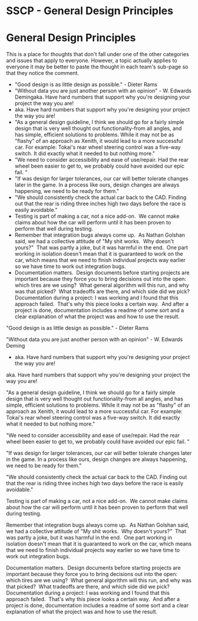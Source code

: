 # SSCP - General Design Principles

# General Design Principles

This is a place for thoughts that don't fall under one of the other categories and issues that apply to everyone. However, a topic actually applies to everyone it may be better to paste the thought in each team's sub-page so that they notice the comment.

* "Good design is as little design as possible." - Dieter Rams
* "Without data you are just another person with an opinion" - W. Edwards Demingaka. Have hard numbers that support why you're designing your project the way you are!
* aka. Have hard numbers that support why you're designing your project the way you are!
* "As a general design guideline, I think we should go for a fairly simple design that is very well thought out functionality-from all angles, and has simple, efficient solutions to problems. While it may not be as "flashy" of an approach as Xenith, it would lead to a more successful car. For example: Tokai's rear wheel steering control was a five-way switch. It did exactly what it needed to but nothing more."
* "We need to consider accessibility and ease of use/repair. Had the rear wheel been easier to get to, we probably could have avoided our epic fail. "
* "If was design for larger tolerances, our car will better tolerate changes later in the game. In a process like ours, design changes are always happening, we need to be ready for them."
* "We should consistently check the actual car back to the CAD. Finding out that the rear is riding three inches high two days before the race is easily avoidable."
* Testing is part of making a car, not a nice add-on.  We cannot make claims about how the car will perform until it has been proven to perform that well during testing.
* Remember that integration bugs always come up.  As Nathan Golshan said, we had a collective attitude of "My shit works.  Why doesn't yours?"  That was partly a joke, but it was harmful in the end.  One part working in isolation doesn't mean that it is guaranteed to work on the car, which means that we need to finish individual projects way earlier so we have time to work out integration bugs.
* Documentation matters.  Design documents before starting projects are important because they force you to bring decisions out into the open: which tires are we using?  What general algorithm will this run, and why was that picked?  What tradeoffs are there, and which side did we pick?  Documentation during a project: I was working and I found that this approach failed.  That's why this piece looks a certain way.  And after a project is done, documentation includes a readme of some sort and a clear explanation of what the project was and how to use the result.

"Good design is as little design as possible." - Dieter Rams

"Without data you are just another person with an opinion" - W. Edwards Deming

* aka. Have hard numbers that support why you're designing your project the way you are!

aka. Have hard numbers that support why you're designing your project the way you are!

"As a general design guideline, I think we should go for a fairly simple design that is very well thought out functionality-from all angles, and has simple, efficient solutions to problems. While it may not be as "flashy" of an approach as Xenith, it would lead to a more successful car. For example: Tokai's rear wheel steering control was a five-way switch. It did exactly what it needed to but nothing more."

"We need to consider accessibility and ease of use/repair. Had the rear wheel been easier to get to, we probably could have avoided our epic fail. "

"If was design for larger tolerances, our car will better tolerate changes later in the game. In a process like ours, design changes are always happening, we need to be ready for them."

"We should consistently check the actual car back to the CAD. Finding out that the rear is riding three inches high two days before the race is easily avoidable."

Testing is part of making a car, not a nice add-on.  We cannot make claims about how the car will perform until it has been proven to perform that well during testing.

Remember that integration bugs always come up.  As Nathan Golshan said, we had a collective attitude of "My shit works.  Why doesn't yours?"  That was partly a joke, but it was harmful in the end.  One part working in isolation doesn't mean that it is guaranteed to work on the car, which means that we need to finish individual projects way earlier so we have time to work out integration bugs.

Documentation matters.  Design documents before starting projects are important because they force you to bring decisions out into the open: which tires are we using?  What general algorithm will this run, and why was that picked?  What tradeoffs are there, and which side did we pick?  Documentation during a project: I was working and I found that this approach failed.  That's why this piece looks a certain way.  And after a project is done, documentation includes a readme of some sort and a clear explanation of what the project was and how to use the result.

